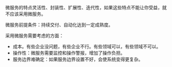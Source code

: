 微服务的特点灵活性、封装性、扩展性、迭代性，如果这些特点不能让你受益，就不应该采用微服务。

微服务前提条件：持续交付、自动化达到一定成熟度。

采用微服务需要考虑的方面：

- 成本。有些企业没问题，有些企业不行。有些领域可以，有些领域不可以。
- 操作性：微服务需要监控和操作警报，增加了操作负担。
- 服务边界难确定：如果服务边界设置不好，会使系统变得更复杂。